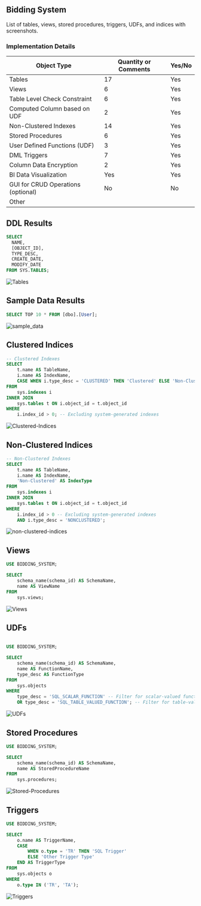 ## Bidding System

List of tables, views, stored procedures, triggers, UDFs, and indices with screenshots.

### Implementation Details

| Object Type                        | Quantity or Comments | Yes/No |
| ---------------------------------- | -------------------- | ------ |
| Tables                             | 17                   | Yes    |
| Views                              | 6                    | Yes    |
| Table Level Check Constraint       | 6                    | Yes    |
| Computed Column based on UDF       | 2                    | Yes    |
| Non-Clustered Indexes              | 14                   | Yes    |
| Stored Procedures                  | 6                    | Yes    |
| User Defined Functions (UDF)       | 3                    | Yes    |
| DML Triggers                       | 7                    | Yes    |
| Column Data Encryption             | 2                    | Yes    |
| BI Data Visualization              | Yes                  | Yes    |
| GUI for CRUD Operations (optional) | No                   | No     |
| Other                              |                      |        |


## DDL Results

```sql
SELECT 
  NAME, 
  [OBJECT_ID], 
  TYPE_DESC, 
  CREATE_DATE, 
  MODIFY_DATE 
FROM SYS.TABLES;
```

![Tables](images/tables.png)

## Sample Data Results

```sql
SELECT TOP 10 * FROM [dbo].[User];
```

![sample_data](images/sample_data.png)

## Clustered Indices

```sql
-- Clustered Indexes
SELECT 
    t.name AS TableName,
    i.name AS IndexName,
    CASE WHEN i.type_desc = 'CLUSTERED' THEN 'Clustered' ELSE 'Non-Clustered' END AS IndexType
FROM 
    sys.indexes i
INNER JOIN 
    sys.tables t ON i.object_id = t.object_id
WHERE 
    i.index_id > 0; -- Excluding system-generated indexes
```

![Clustered-Indices](images/clustered-indices.png)

## Non-Clustered Indices

```sql
-- Non-Clustered Indexes
SELECT 
    t.name AS TableName,
    i.name AS IndexName,
    'Non-Clustered' AS IndexType
FROM 
    sys.indexes i
INNER JOIN 
    sys.tables t ON i.object_id = t.object_id
WHERE 
    i.index_id > 0 -- Excluding system-generated indexes
    AND i.type_desc = 'NONCLUSTERED';
```

![non-clustered-indices](images/non-clustered-indices.png)

## Views

```sql
USE BIDDING_SYSTEM;

SELECT 
    schema_name(schema_id) AS SchemaName,
    name AS ViewName
FROM 
    sys.views;
```

![Views](images/views.png)

## UDFs  

```sql

USE BIDDING_SYSTEM;

SELECT 
    schema_name(schema_id) AS SchemaName,
    name AS FunctionName,
    type_desc AS FunctionType
FROM 
    sys.objects
WHERE 
    type_desc = 'SQL_SCALAR_FUNCTION' -- Filter for scalar-valued functions
    OR type_desc = 'SQL_TABLE_VALUED_FUNCTION'; -- Filter for table-valued functions
```

![UDFs](images/udfs.png)

## Stored Procedures

```sql
USE BIDDING_SYSTEM; 

SELECT 
    schema_name(schema_id) AS SchemaName,
    name AS StoredProcedureName
FROM 
    sys.procedures;

```

![Stored-Procedures](images/stored-procedures.png)

## Triggers

```sql
USE BIDDING_SYSTEM;

SELECT 
    o.name AS TriggerName,
    CASE 
        WHEN o.type = 'TR' THEN 'SQL Trigger'
        ELSE 'Other Trigger Type'
    END AS TriggerType
FROM 
    sys.objects o
WHERE 
    o.type IN ('TR', 'TA');
```


![Triggers](images/triggers.png)
